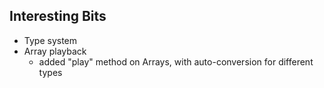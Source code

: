 Interesting Bits
----------------

* Type system
* Array playback
    * added "play" method on Arrays, with auto-conversion for different types
